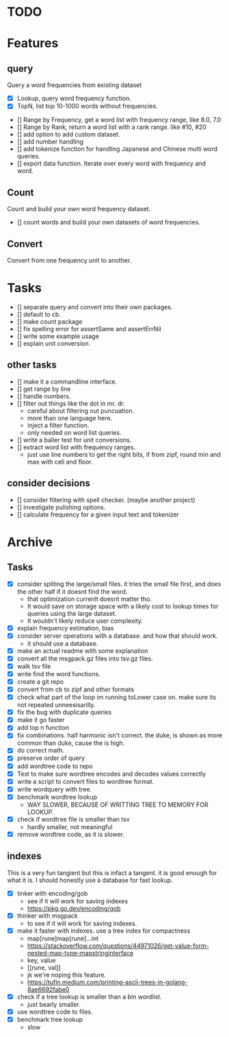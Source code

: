 

# TODO

# Features
## query
Query a word frequencies from existing dataset

- [x] Lookup, query word frequency function.
- [x] TopN, list top 10-1000 words without frequencies.
- [] Range by Frequency, get a word list with frequency range, like 8.0, 7.0
- [] Range by Rank, return a word list with a rank range. like #10, #20
- [] add option to add custom dataset.
- [] add number handling
- [] add tokenize function for handling Japanese and Chinese multi word queries.
- [] export data function. Iterate over every word with frequency and word.

## Count
Count and build your own word frequency dataset.
- [] count words and build your own datasets of word frequencies.

## Convert
Convert from one frequency unit to another.


# Tasks

- [] separate query and convert into their own packages.
- [] default to cb.
- [] make count package
- [] fix spelling error for assertSame and assertErrNil
- [] write some example usage
- [] explain unit conversion.


## other tasks
- [] make it a commandline interface.
- [] get range by line
- [] handle numbers.
- [] filter out things like the dot in mr. dr.
    - careful about filtering out puncuation.
    - more than one language here.
    - inject a filter function.
    - only needed on word list queries.
- [] write a baller test for unit conversions.
- [] extract word list with frequency ranges.
    - just use line numbers to get the right bits, if from zipf, round min and max with celi and floor.

## consider decisions
- [] consider filtering with spell checker. (maybe another project)
- [] investigate pulishing options.
- [] calculate frequency for a given input text and tokenizer


# Archive

## Tasks
- [x] consider spliting the large/small files. it tries the small file first, and does the other half if it doesnt find the word.
    - that optimization currenlt doesnt matter tho.
    - It would save on storage space with a likely cost to lookup times for queries using the large dataset.
    - It wouldn't likely reduce user complexity.
- [x] explain frequency estimation, bias
- [x] consider server operations with a database. and how that should work.
    - it should use a database.
- [x] make an actual readme with some explanation
- [x] convert all the msgpack.gz files into tsv.gz files.
- [x] walk tsv file
- [x] write find the word functions.
- [x] create a git repo
- [x] convert from cb to zipf and other formats
- [x] check what part of the loop im running toLower case on. make sure its not repeated unneesisarilly.
- [x] fix the bug with duplicate queries
- [x] make it go faster
- [x] add top n function
- [x] fix combinations. half harmonic isn't correct. the duke, is shown as more common than duke, cause the is high.
- [x] do correct math.
- [x] preserve order of query
- [x] add wordtree code to repo
- [x] Test to make sure wordtree encodes and decodes values correctly
- [x] write a script to convert files to wordtree format.
- [x] write wordquery with tree.
- [x] benchmark wordtree lookup
    - WAY SLOWER, BECAUSE OF WRITTING TREE TO MEMORY FOR LOOKUP.
- [x] check if wordtree file is smaller than tsv
    - hardly smaller, not meaningful
- [x] remove wordtree code, as it is slower.

## indexes
This is a very fun tangient but this is infact a tangent.
it is good enough for what it is. I should honestly use a database for fast lookup.

- [x] tinker with encoding/gob
    - see if it will work for saving indexes
    - https://pkg.go.dev/encoding/gob
- [x] thinker with msgpack
    - to see if it will work for saving indexes.
- [x] make it faster with indexes. use a tree index for compactness
    - map[rune]map[rune]...int
    - https://stackoverflow.com/questions/44971026/get-value-form-nested-map-type-mapstringinterface
    - key, value
    - [[rune, val]]
    - jk we're noping this feature.
    - https://tufin.medium.com/printing-ascii-trees-in-golang-8ae6692fabe0
- [x] check if a tree lookup is smaller than a bin wordlist.
    - just bearly smaller.
- [x] use wordtree code to files.
- [x] benchmark tree lookup
    - slow


